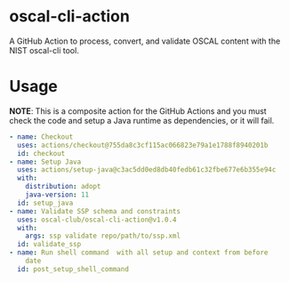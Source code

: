 # oscal-cli-action

A GitHub Action to process, convert, and validate OSCAL content with the NIST oscal-cli tool.

# Usage

**NOTE**: This is a composite action for the GitHub Actions and you must check
the code and setup a Java runtime as dependencies, or it will fail.

```yaml
- name: Checkout
  uses: actions/checkout@755da8c3cf115ac066823e79a1e1788f8940201b
  id: checkout
- name: Setup Java
  uses: actions/setup-java@c3ac5dd0ed8db40fedb61c32fbe677e6b355e94c
  with:
    distribution: adopt
    java-version: 11
  id: setup_java
- name: Validate SSP schema and constraints
  uses: oscal-club/oscal-cli-action@v1.0.4
  with:
    args: ssp validate repo/path/to/ssp.xml
  id: validate_ssp
- name: Run shell command  with all setup and context from before
    date
  id: post_setup_shell_command
```

